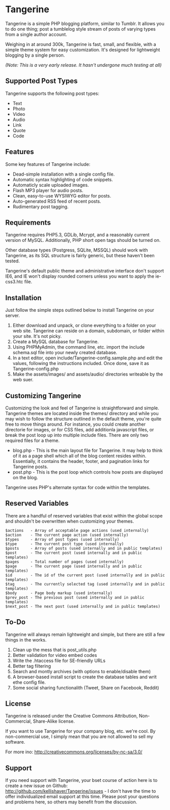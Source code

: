 Tangerine
=========
Tangerine is a simple PHP blogging platform, similar to Tumblr. It allows you to do one thing; post a tumblelog style stream of posts of varying types from a single author account.

Weighing in at around 300k, Tangerine is fast, small, and flexible, with a simple theme system for easy customization. It's designed for lightweight blogging by a single person.

*(Note: This is a very early release. It hasn't undergone much testing at all)*


Supported Post Types
--------------------
Tangerine supports the following post types:

- Text
- Photo
- Video
- Audio
- Link
- Quote
- Code


Features
--------
Some key features of Tangerine include:

- Dead-simple installation with a single config file.
- Automatic syntax highlighting of code snippets.
- Automaticly scale uploaded images.
- Flash MP3 player for audio posts.
- Clean, easy-to-use WYSIWYG editor for posts.
- Auto-generated RSS feed of recent posts.
- Rudimentary post tagging.


Requirements
------------
Tangerine requires PHP5.3, GDLib, Mcrypt, and a reasonably current version of MySQL. Additionally, PHP short open tags should be turned on.

Other database types (Postgress, SQLite, MSSQL) should work with Tangerine, as its SQL structure is fairly generic, but these haven't been tested.

Tangerine's default public theme and administrative interface don't support IE6, and IE won't display rounded corners unless you want to apply the ie-css3.htc file.


Installation
------------
Just follow the simple steps outlined below to install Tangerine on your server.

1. Either download and unpack, or clone everything to a folder on your web site. Tangerine can reside on a domain, subdomain, or folder within your site. It's not picky.
2. Create a MySQL database for Tangerine.
3. Using PHPMyAdmin, the command line, etc. import the include schema.sql file into your newly created database.
4. In a text editor, open include/Tangerine-config.sample.php and edit the values, following the instructions included. Once done, save it as Tangerine-config.php
5. Make the assets/images/ and assets/audio/ directories writeable by the web suer.


Customizing Tangerine
----------------
Customizing the look and feel of Tangerine is straightforward and simple. Tangerine themes are located inside the themes/ directory and while you may wish to follow the structure outlined in the default theme, you're quite free to move things around. For instance, you could create another directorie for images, or for CSS files, add additionla javascript files, or break the post loop up into multiple include files. There are only two required files for a theme.

- blog.php - This is the main layout file for Tangerine. It may help to think of it as a page shell which all of the blog content resides within. Essentially, it contains the header, footer, and pagination links for Tangerine posts.
- post.php - This is the post loop which controls how posts are displayed on the blog.

Tangerine uses PHP's alternate syntax for code within the templates.


Reserved Variables
------------------
There are a handful of reserved variables that exist within the global scope and shouldn't be overwritten when customizing your themes.

    $actions   - Array of acceptable page actions (used internally)
    $action    - The current page action (used internally)
    $types     - Array of post types (used internally)
    $type      - The current post type (used internally)
    $posts     - Array of posts (used internally and in public templates)
    $post      - The current post (used internally and in public templates)
    $pages     - Total number of pages (used internally)
    $page      - The current page (used internally and in public templates)
    $id        - The id of the current post (used internally and in public templates)
    $tag       - The currently selected tag (used internally and in public templates)
    $body      - Page body markup (used internally)
    $prev_post - The previous post (used internally and in public templates)
    $next_post - The next post (used internally and in public templates)


To-Do
-----
Tangerine will always remain lightweight and simple, but there are still a few things in the works.

1. Clean up the mess that is post_utils.php
2. Better validation for video embed codes
3. Write the .htaccess file for SE-friendly URLs
4. Better tag filtering
5. Search and montly archives (with options to enable/disable them)
6. A browser-based install script to create the database tables and writ ethe config file.
7. Some social sharing functionalith (Tweet, Share on Facebook, Reddit)


License
-------
Tangerine is released under the Creative Commons Attribution, Non-Commercial, Share-Alike license.

If you want to use Tangerine for your company blog, etc. we're cool. By non-commercial use, I simply mean that you are not allowed to sell my software.

For more ino: http://creativecommons.org/licenses/by-nc-sa/3.0/


Support
-------
If you need support with Tangerine, your bset course of action here is to create a new issue on Github: http://github.com/kellishaver/Tangerine/issues - I don't have the time to offer individualized email support at this time. Please post your questions and problems here, so others may benefit from the discussion.


